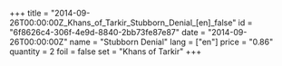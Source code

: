 +++
title = "2014-09-26T00:00:00Z_Khans_of_Tarkir_Stubborn_Denial_[en]_false"
id = "6f8626c4-306f-4e9d-8840-2bb73fe87e87"
date = "2014-09-26T00:00:00Z"
name = "Stubborn Denial"
lang = ["en"]
price = "0.86"
quantity = 2
foil = false
set = "Khans of Tarkir"
+++
